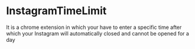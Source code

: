 # InstagramTimeLimit
It is a chrome extension in which your have to enter a specific time after which your Instagram will automatically closed and cannot be opened for a day
